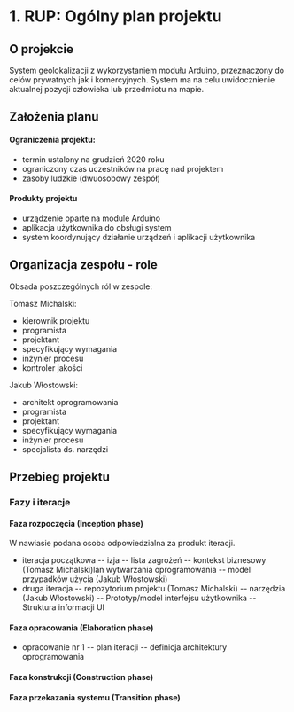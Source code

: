 # 1. RUP: Ogólny plan projektu

## O projekcie

System geolokalizacji z wykorzystaniem modułu Arduino, przeznaczony do celów prywatnych jak i komercyjnych. System ma na celu uwidocznienie aktualnej pozycji człowieka lub przedmiotu na mapie.

## Założenia planu

#### Ograniczenia projektu: 
- termin ustalony na grudzień 2020 roku
- ograniczony czas uczestników na pracę nad projektem
- zasoby ludzkie (dwuosobowy zespół)
#### Produkty projektu
- urządzenie oparte na module Arduino
- aplikacja użytkownika do obsługi system
- system koordynujący działanie urządzeń i aplikacji użytkownika

## Organizacja zespołu - role

Obsada poszczególnych ról w zespole:

Tomasz Michalski:
- kierownik projektu
- programista
- projektant
- specyfikujący wymagania
- inżynier procesu
- kontroler jakości

Jakub Włostowski:
- architekt oprogramowania
- programista
- projektant
- specyfikujący wymagania
- inżynier procesu
- specjalista ds. narzędzi 

## Przebieg projektu
### Fazy i iteracje
#### Faza rozpoczęcia (Inception phase)
W nawiasie podana osoba odpowiedzialna za produkt iteracji.

- iteracja początkowa
-- izja
-- lista zagrożeń
 -- kontekst biznesowy (Tomasz Michalski)lan wytwarzania oprogramowania
 -- model przypadków użycia (Jakub Włostowski)
- druga iteracja
-- repozytorium projektu (Tomasz Michalski)
 -- narzędzia (Jakub Włostowski)
-- Prototyp/model interfejsu użytkownika
-- Struktura informacji UI
#### Faza opracowania (Elaboration phase)
- opracowanie nr 1
 -- plan iteracji
 -- definicja architektury oprogramowania


#### Faza konstrukcji (Construction phase)

#### Faza przekazania systemu (Transition phase)
<!--stackedit_data:
eyJoaXN0b3J5IjpbLTI0Mzg3NjU2MCwxNjkwOTc2ODE0LC0xMj
AxOTAyNjYxLC0xMDQ1NTQ0MTY3LC01Mzc3MTQ4OTAsLTI1MTU0
MDg5MSwtMzI4MTUxNDM3LDM3OTg4NzUwMSwtMTU0Nzk5NDg5OS
w2NzIwNDc5MV19
-->